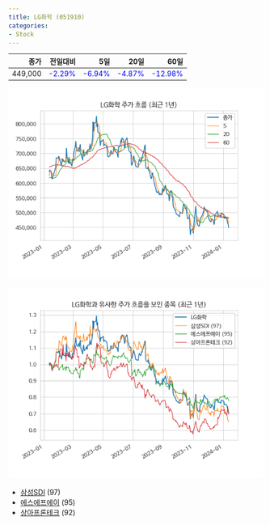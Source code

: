 ```yaml
---
title: LG화학 (051910)
categories:
- Stock
---
```


|종가|전일대비|5일|20일|60일|
|---:|-------:|--:|---:|---:|
|449,000|<span style="color: blue">-2.29%</span>|<span style="color: blue">-6.94%</span>|<span style="color: blue">-4.87%</span>|<span style="color: blue">-12.98%</span>|


<!-- more -->

![051910](/assets/images/stock/051910.png)

![051910](/assets/images/stock/051910_sim.png)

- [삼성SDI](/006400/) (97)
- [에스에프에이](/056190/) (95)
- [상아프론테크](//089980/) (92)